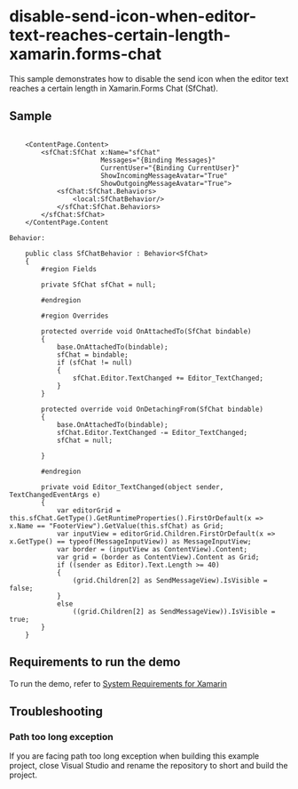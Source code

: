 # disable-send-icon-when-editor-text-reaches-certain-length-xamarin.forms-chat
This sample demonstrates how to disable the send icon when the editor text reaches a certain length in Xamarin.Forms Chat (SfChat).

## Sample

```xaml

    <ContentPage.Content>
        <sfChat:SfChat x:Name="sfChat"
                       Messages="{Binding Messages}"
                       CurrentUser="{Binding CurrentUser}"   
                       ShowIncomingMessageAvatar="True"
                       ShowOutgoingMessageAvatar="True">
            <sfChat:SfChat.Behaviors>
                <local:SfChatBehavior/>
            </sfChat:SfChat.Behaviors>
        </sfChat:SfChat>
    </ContentPage.Content

Behavior:

    public class SfChatBehavior : Behavior<SfChat>
    {
        #region Fields

        private SfChat sfChat = null;

        #endregion

        #region Overrides

        protected override void OnAttachedTo(SfChat bindable)
        {
            base.OnAttachedTo(bindable);
            sfChat = bindable;
            if (sfChat != null)
            {
                sfChat.Editor.TextChanged += Editor_TextChanged;
            }
        }

        protected override void OnDetachingFrom(SfChat bindable)
        {
            base.OnAttachedTo(bindable);
            sfChat.Editor.TextChanged -= Editor_TextChanged;
            sfChat = null;
           
        }

        #endregion

        private void Editor_TextChanged(object sender, TextChangedEventArgs e)
        {
            var editorGrid = this.sfChat.GetType().GetRuntimeProperties().FirstOrDefault(x => x.Name == "FooterView").GetValue(this.sfChat) as Grid;
            var inputView = editorGrid.Children.FirstOrDefault(x => x.GetType() == typeof(MessageInputView)) as MessageInputView;
            var border = (inputView as ContentView).Content;
            var grid = (border as ContentView).Content as Grid;
            if ((sender as Editor).Text.Length >= 40)
            {
                (grid.Children[2] as SendMessageView).IsVisible = false;
            }
            else
                ((grid.Children[2] as SendMessageView)).IsVisible = true;
        }
    }

```

## Requirements to run the demo

To run the demo, refer to [System Requirements for Xamarin](https://help.syncfusion.com/xamarin/system-requirements)

## Troubleshooting

### Path too long exception

If you are facing path too long exception when building this example project, close Visual Studio and rename the repository to short and build the project.
